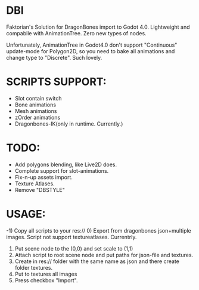 # DBI
Faktorian's Solution for DragonBones import to Godot 4.0. Lightweight and compabile with AnimationTree. Zero new types of nodes.

Unfortunately, AnimationTree in Godot4.0 don't support "Continuous" update-mode for Polygon2D, so you need to bake all animations and change type to "Discrete". Such lovely.

# SCRIPTS SUPPORT:
* Slot contain switch
* Bone animations
* Mesh animations
* zOrder animations
* Dragonbones-IK(only in runtime. Currently.)

# TODO:
- Add polygons blending, like Live2D does.
- Complete support for slot-animations.
- Fix-n-up assets import.
- Texture Atlases.
- Remove "DBSTYLE"

# USAGE:
-1) Copy all scripts to your res://
0) Export from dragonbones json+multiple images. Script not support textureatlases. Currentrly.
1) Put scene node to the (0,0) and set scale to (1,1)
2) Attach script to root scene node and put paths for json-file and textures.
3) Create in res:// folder with the same name as json and there create folder textures.
4) Put to textures all images
5) Press checkbox "Import".
